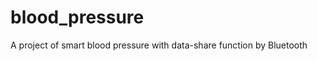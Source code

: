 blood_pressure
==============

A project of smart blood pressure with data-share function by Bluetooth

